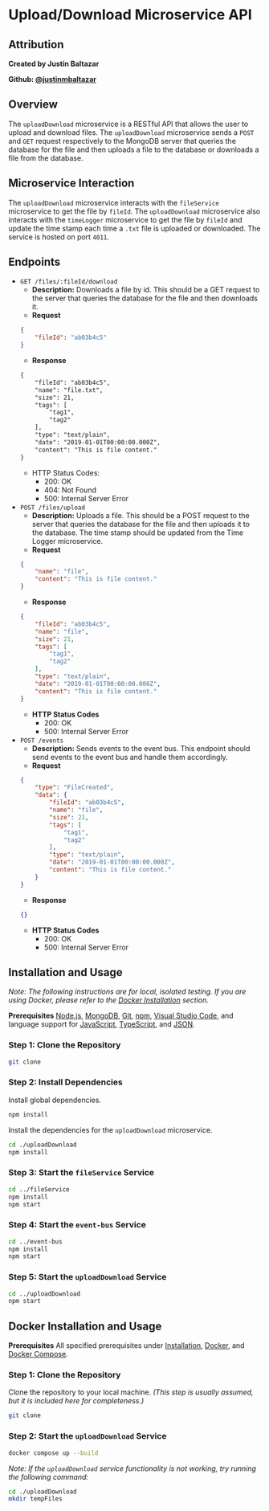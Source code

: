 # **Upload/Download Microservice API**

## **Attribution**
**Created by Justin Baltazar** 

**Github: [@justinmbaltazar](https://github.com/justinmbaltazar)**

## **Overview**

The `uploadDownload` microservice is a RESTful API that allows the user to upload and download files. The `uploadDownload` microservice sends a `POST` and `GET` request respectively to the MongoDB server that queries the database for the file and then uploads a file to the database or downloads a file from the database.

## **Microservice Interaction**

The `uploadDownload` microservice interacts with the `fileService` microservice to get the file by `fileId`. The `uploadDownload` microservice also interacts with the `timeLogger` microservice to get the file by `fileId` and update the time stamp each time a `.txt` file is uploaded or downloaded. The service is hosted on port `4011`.

## **Endpoints**
- `GET /files/:fileId/download`
    - **Description:** Downloads a file by id. This should be a GET request to the server that queries the database for the file and then downloads it.
    - **Request** 
    ```json
    {
        "fileId": "ab03b4c5"
    }
    ```
    - **Response** 
    ```txt
    {
        "fileId": "ab03b4c5",
        "name": "file.txt",
        "size": 21,
        "tags": [
            "tag1",
            "tag2"
        ],
        "type": "text/plain",
        "date": "2019-01-01T00:00:00.000Z",
        "content": "This is file content."
    }
    ```
    - HTTP Status Codes:
        - 200: OK
        - 404: Not Found
        - 500: Internal Server Error
- `POST /files/upload`
    - **Description:** Uploads a file. This should be a POST request to the server that queries the database for the file and then uploads it to the database. The time stamp should be updated from the Time Logger microservice.
    - **Request**
    ```json
    {
        "name": "file",
        "content": "This is file content."
    }
    ```
    - **Response**
    ```json
    {
        "fileId": "ab03b4c5",
        "name": "file",
        "size": 21,
        "tags": [
            "tag1",
            "tag2"
        ],
        "type": "text/plain",
        "date": "2019-01-01T00:00:00.000Z",
        "content": "This is file content."
    }
    ```
    - **HTTP Status Codes**
        - 200: OK
        - 500: Internal Server Error
- `POST /events`
    - **Description:** Sends events to the event bus. This endpoint should send events to the event bus and handle them accordingly.
    - **Request**
    ```json
    {
        "type": "FileCreated",
        "data": {
            "fileId": "ab03b4c5",
            "name": "file",
            "size": 21,
            "tags": [
                "tag1",
                "tag2"
            ],
            "type": "text/plain",
            "date": "2019-01-01T00:00:00.000Z",
            "content": "This is file content."
        }
    }
    ```
    - **Response**
    ```json
    {}
    ```
    - **HTTP Status Codes**
        - 200: OK
        - 500: Internal Server Error

## **Installation and Usage**

*Note: The following instructions are for local, isolated testing. If you are using Docker, please refer to the [Docker Installation](#docker-installation-and-usage) section.*

**Prerequisites** [Node.js](https://nodejs.org/en/download/), [MongoDB](https://www.mongodb.com/download-center/community), [Git](https://git-scm.com/downloads), [npm](https://www.npmjs.com/get-npm), [Visual Studio Code](https://code.visualstudio.com/download), and language support for [JavaScript](https://code.visualstudio.com/docs/languages/javascript), [TypeScript](https://code.visualstudio.com/docs/languages/typescript), and [JSON](https://code.visualstudio.com/docs/languages/json).


### **Step 1: Clone the Repository**

```bash
git clone
```

### **Step 2: Install Dependencies**

Install global dependencies.

```bash
npm install
```

Install the dependencies for the `uploadDownload` microservice.

```bash
cd ./uploadDownload
npm install
```

### **Step 3: Start the `fileService` Service**

```bash
cd ../fileService
npm install
npm start
```

### **Step 4: Start the `event-bus` Service**

```bash
cd ../event-bus
npm install
npm start
```

### **Step 5: Start the `uploadDownload` Service**

```bash
cd ../uploadDownload
npm start
```

## **Docker Installation and Usage**

**Prerequisites** All specified prerequisites under [Installation](#installation-and-usage), [Docker](https://docs.docker.com/install/), and [Docker Compose](https://docs.docker.com/compose/install/).

### **Step 1: Clone the Repository**

Clone the repository to your local machine. *(This step is usually assumed, but it is included here for completeness.)*

```bash
git clone
```

### **Step 2: Start the `uploadDownload` Service**

```bash
docker compose up --build
```

*Note: If the `uploadDownload` service functionality is not working, try running the following command:*

```bash
cd ./uploadDownload
mkdir tempFiles
```